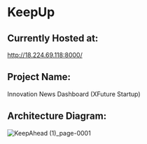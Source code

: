# KeepUp

## Currently Hosted at:
http://18.224.69.118:8000/

## Project Name: 
Innovation News Dashboard (XFuture Startup)

## Architecture Diagram:

![KeepAhead (1)_page-0001](https://user-images.githubusercontent.com/20592430/116641645-030b8180-a922-11eb-9361-352e3846819c.jpg)

